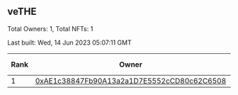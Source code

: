 ## veTHE

Total Owners: 1, Total NFTs: 1

Last built: Wed, 14 Jun 2023 05:07:11 GMT

| Rank | Owner | Voting Power | Influence | NFTs Id |
| --- | --- | --- | --- | --- |
  | 1 | [0xAE1c38847Fb90A13a2a1D7E5552cCD80c62C6508](https://debank.com/profile/0xAE1c38847Fb90A13a2a1D7E5552cCD80c62C6508?chain=bsc) | 2,230,055.794 | 4.30925% | 1 |